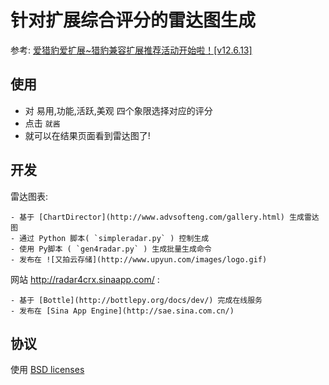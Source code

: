 # 针对扩展综合评分的雷达图生成

参考: [爱猎豹爱扩展~猎豹兼容扩展推荐活动开始啦！[v12.6.13]](http://bbs.liebao.cn/thread-16619-1-1.html)

## 使用

- 对 易用,功能,活跃,美观 四个象限选择对应的评分
- 点击 `就酱`
- 就可以在结果页面看到雷达图了!


## 开发

雷达图表:

    - 基于 [ChartDirector](http://www.advsofteng.com/gallery.html) 生成雷达图
    - 通过 Python 脚本( `simpleradar.py` ) 控制生成
    - 使用 Py脚本 ( `gen4radar.py` ) 生成批量生成命令
    - 发布在 ![又拍云存储](http://www.upyun.com/images/logo.gif)

网站 http://radar4crx.sinaapp.com/ :

    - 基于 [Bottle](http://bottlepy.org/docs/dev/) 完成在线服务
    - 发布在 [Sina App Engine](http://sae.sina.com.cn/)


## 协议

使用 [BSD licenses](http://en.wikipedia.org/wiki/BSD_licenses)
